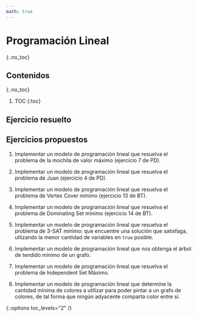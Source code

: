 ```yaml
---
math: true
---
```


# Programación Lineal
{:.no_toc}


## Contenidos
{:.no_toc}

1. TOC
{:toc}


## Ejercicio resuelto

## Ejercicios propuestos

1.	Implementar un modelo de programación lineal que resuelva el problema de la mochila de valor máximo (ejercicio 7 de PD). 

1. 	Implementar un modelo de programación lineal que resuelva el problema de Juan (ejercicio 4 de PD).

1. 	Implementar un modelo de programación lineal que resuelva el problema de Vertex Cover mínimo (ejercicio 13 de BT). 

1. 	Implementar un modelo de programación lineal que resuelva el problema de Dominating Set mínimo (ejercicio 14 de BT).

1.	Implementar un modelo de programación lineal que resuelva el problema de 3-SAT mínimo: que encuentre una solución que satisfaga, utlizando la menor cantidad de variables en `true` posible.

1.	Implementar un modelo de programación lineal que nos obtenga el árbol de tendido mínimo de un grafo. 

1. 	Implementar un modelo de programación lineal que resuelva el problema de Independent Set Máximo.

1. 	Implementar un modelo de programación lineal que determine la cantidad mínima de colores a utilizar para poder pintar
	a un grafo de colores, de tal forma que ningún adyacente comparta color entre sí. 

{::options toc_levels="2" /}
